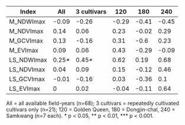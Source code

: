 
| Index      | All   | 3 cultivars | 120   | 180   | 240   |
| ---------- | ----- | ----------- | ----- | ----- | ----- |
| M_NDWImax  | -0.09 | -0.26       | -0.29 | -0.41 | -0.45 |
| M_NDVImax  | 0.14  | 0.06        | 0.23  | -0.02 | 0.29  |
| M_GCVImax  | 0.13  | -0.16       | 0.31  | -0.6  | 0.23  |
| M_EVImax   | 0.09  | 0.06        | 0.43  | -0.29 | -0.09 |
| LS_NDWImax | 0.25* | 0.45*       | 0.62  | 0.19  | 0.68  |
| LS_NDVImax | 0.04  | 0.09        | 0.15  | -0.12 | 0.46  |
| LS_GCVImax | -0.01 | -0.16       | 0.03  | -0.36 | 0.1   |
| LS_EVImax  | 0     | 0.02        | -0.04 | -0.11 | 0.64  |
All = all available field-years (n=68); 3 cultivars = repeatedly cultivated cultivars only (n=21); 120 = Golden Queen, 180 = Dongjin-chal, 240 = Samkwang (n=7 each). * p < 0.05, ** p < 0.01, *** p < 0.001.